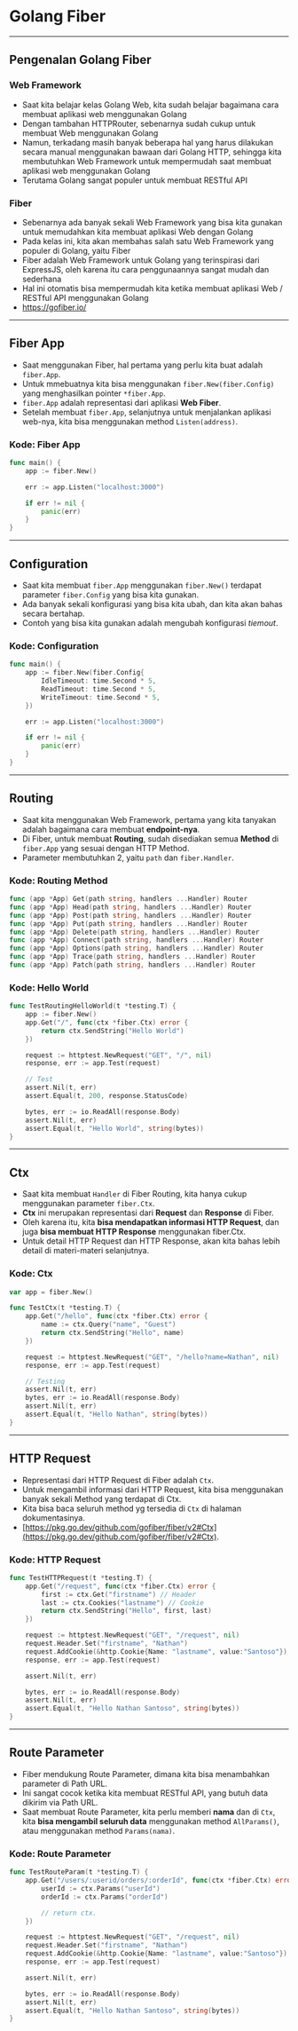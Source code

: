 # Golang Fiber

---

## Pengenalan Golang Fiber

### Web Framework

- Saat kita belajar kelas Golang Web, kita sudah belajar bagaimana cara membuat aplikasi web menggunakan Golang
- Dengan tambahan HTTPRouter, sebenarnya sudah cukup untuk membuat Web menggunakan Golang
- Namun, terkadang masih banyak beberapa hal yang harus dilakukan secara manual menggunakan bawaan dari Golang HTTP, sehingga kita membutuhkan Web Framework untuk mempermudah saat membuat aplikasi web menggunakan Golang
- Terutama Golang sangat populer untuk membuat RESTful API

### Fiber

- Sebenarnya ada banyak sekali Web Framework yang bisa kita gunakan untuk memudahkan kita membuat aplikasi Web dengan Golang
- Pada kelas ini, kita akan membahas salah satu Web Framework yang populer di Golang, yaitu Fiber
- Fiber adalah Web Framework untuk Golang yang terinspirasi dari ExpressJS, oleh karena itu cara penggunaannya sangat mudah dan sederhana
- Hal ini otomatis bisa mempermudah kita ketika membuat aplikasi Web / RESTful API menggunakan Golang
- https://gofiber.io/

---

## Fiber App

- Saat menggunakan Fiber, hal pertama yang perlu kita buat adalah `fiber.App`.
- Untuk mmebuatnya kita bisa menggunakan `fiber.New(fiber.Config)` yang menghasilkan pointer `*fiber.App`.
- `fiber.App` adalah representasi dari aplikasi **Web Fiber**.
- Setelah membuat `fiber.App`, selanjutnya untuk menjalankan aplikasi web-nya, kita bisa menggunakan method `Listen(address)`.

### Kode: Fiber App

```go
func main() {
    app := fiber.New()

    err := app.Listen("localhost:3000")

    if err != nil {
        panic(err)
    }
}
```

---

## Configuration

- Saat kita membuat `fiber.App` menggunakan `fiber.New()` terdapat parameter `fiber.Config` yang bisa kita gunakan.
- Ada banyak sekali konfigurasi yang bisa kita ubah, dan kita akan bahas secara bertahap.
- Contoh yang bisa kita gunakan adalah mengubah konfigurasi _tiemout_.

### Kode: Configuration

```go
func main() {
    app := fiber.New(fiber.Config{
        IdleTimeout: time.Second * 5,
        ReadTimeout: time.Second * 5,
        WriteTimeout: time.Second * 5,
    })

    err := app.Listen("localhost:3000")

    if err != nil {
        panic(err)
    }
}
```

---

## Routing

- Saat kita menggunakan Web Framework, pertama yang kita tanyakan adalah bagaimana cara membuat **endpoint-nya**.
- Di Fiber, untuk membuat **Routing**, sudah disediakan semua **Method** di `fiber.App` yang sesuai dengan HTTP Method.
- Parameter membutuhkan 2, yaitu `path` dan `fiber.Handler`.

### Kode: Routing Method

```go
func (app *App) Get(path string, handlers ...Handler) Router
func (app *App) Head(path string, handlers ...Handler) Router
func (app *App) Post(path string, handlers ...Handler) Router
func (app *App) Put(path string, handlers ...Handler) Router
func (app *App) Delete(path string, handlers ...Handler) Router
func (app *App) Connect(path string, handlers ...Handler) Router
func (app *App) Options(path string, handlers ...Handler) Router
func (app *App) Trace(path string, handlers ...Handler) Router
func (app *App) Patch(path string, handlers ...Handler) Router
```

### Kode: Hello World

```go
func TestRoutingHelloWorld(t *testing.T) {
    app := fiber.New()
    app.Get("/", func(ctx *fiber.Ctx) error {
        return ctx.SendString("Hello World")
    })

    request := httptest.NewRequest("GET", "/", nil)
    response, err := app.Test(request)

    // Test
    assert.Nil(t, err)
    assert.Equal(t, 200, response.StatusCode)

    bytes, err := io.ReadAll(response.Body)
    assert.Nil(t, err)
    assert.Equal(t, "Hello World", string(bytes))
}
```

---

## Ctx

- Saat kita membuat `Handler` di Fiber Routing, kita hanya cukup menggunakan parameter `fiber.Ctx`.
- **Ctx** ini merupakan representasi dari **Request** dan **Response** di Fiber.
- Oleh karena itu, kita **bisa mendapatkan informasi HTTP Request**, dan juga **bisa membuat HTTP Response** menggunakan fiber.Ctx.
- Untuk detail HTTP Request dan HTTP Response, akan kita bahas lebih detail di materi-materi selanjutnya.

### Kode: Ctx

```go
var app = fiber.New()

func TestCtx(t *testing.T) {
    app.Get("/hello", func(ctx *fiber.Ctx) error {
        name := ctx.Query("name", "Guest")
        return ctx.SendString("Hello", name)
    })

    request := httptest.NewRequest("GET", "/hello?name=Nathan", nil)
    response, err := app.Test(request)

    // Testing
    assert.Nil(t, err)
    bytes, err := io.ReadAll(response.Body)
    assert.Nil(t, err)
    assert.Equal(t, "Hello Nathan", string(bytes))
}
```

---

## HTTP Request

- Representasi dari HTTP Request di Fiber adalah `Ctx`.
- Untuk mengambil informasi dari HTTP Request, kita bisa menggunakan banyak sekali Method yang terdapat di Ctx.
- Kita bisa baca seluruh method yg tersedia di `Ctx` di halaman dokumentasinya.
- [https://pkg.go.dev/github.com/gofiber/fiber/v2#Ctx](https://pkg.go.dev/github.com/gofiber/fiber/v2#Ctx).

### Kode: HTTP Request

```go
func TestHTTPRequest(t *testing.T) {
    app.Get("/request", func(ctx *fiber.Ctx) error {
        first := ctx.Get("firstname") // Header
        last := ctx.Cookies("lastname") // Cookie
        return ctx.SendString("Hello", first, last)
    })

    request := httptest.NewRequest("GET", "/request", nil)
    request.Header.Set("firstname", "Nathan")
    request.AddCookie(&http.Cookie{Name: "lastname", value:"Santoso"})
    response, err := app.Test(request)

    assert.Nil(t, err)

    bytes, err := io.ReadAll(response.Body)
    assert.Nil(t, err)
    assert.Equal(t, "Hello Nathan Santoso", string(bytes))
}
```

---

## Route Parameter

- Fiber mendukung Route Parameter, dimana kita bisa menambahkan parameter di Path URL.
- Ini sangat cocok ketika kita membuat RESTful API, yang butuh data dikirim via Path URL.
- Saat membuat Route Parameter, kita perlu memberi **nama** dan di `Ctx`, kita **bisa mengambil seluruh data** menggunakan method `AllParams()`, atau menggunakan method `Params(nama)`.

### Kode: Route Parameter
```go
func TestRouteParam(t *testing.T) {
    app.Get("/users/:userid/orders/:orderId", func(ctx *fiber.Ctx) error {
        userId := ctx.Params("userId")
        orderId := ctx.Params("orderId")

        // return ctx.
    })

    request := httptest.NewRequest("GET", "/request", nil)
    request.Header.Set("firstname", "Nathan")
    request.AddCookie(&http.Cookie{Name: "lastname", value:"Santoso"})
    response, err := app.Test(request)

    assert.Nil(t, err)

    bytes, err := io.ReadAll(response.Body)
    assert.Nil(t, err)
    assert.Equal(t, "Hello Nathan Santoso", string(bytes))
}
